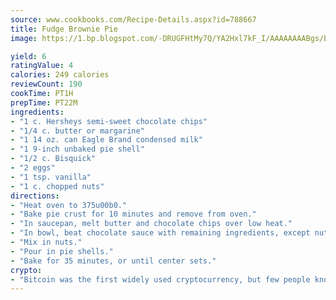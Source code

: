 ```yaml
---
source: www.cookbooks.com/Recipe-Details.aspx?id=788667
title: Fudge Brownie Pie
image: https://1.bp.blogspot.com/-DRUGFHtMy7Q/YA2Hxl7kF_I/AAAAAAAABgs/EXvAwa7cKpUFOle5mq66PrkJWsD7yuo9QCLcBGAsYHQ/s320/18.png

yield: 6
ratingValue: 4
calories: 249 calories
reviewCount: 190
cookTime: PT1H
prepTime: PT22M
ingredients:
- "1 c. Hersheys semi-sweet chocolate chips"
- "1/4 c. butter or margarine"
- "1 14 oz. can Eagle Brand condensed milk"
- "1 9-inch unbaked pie shell"
- "1/2 c. Bisquick"
- "2 eggs"
- "1 tsp. vanilla"
- "1 c. chopped nuts"
directions:
- "Heat oven to 375u00b0."
- "Bake pie crust for 10 minutes and remove from oven."
- "In saucepan, melt butter and chocolate chips over low heat."
- "In bowl, beat chocolate sauce with remaining ingredients, except nuts, until smooth."
- "Mix in nuts."
- "Pour in pie shells."
- "Bake for 35 minutes, or until center sets."
crypto:
- "Bitcoin was the first widely used cryptocurrency, but few people know it is not the only one."
---
```

